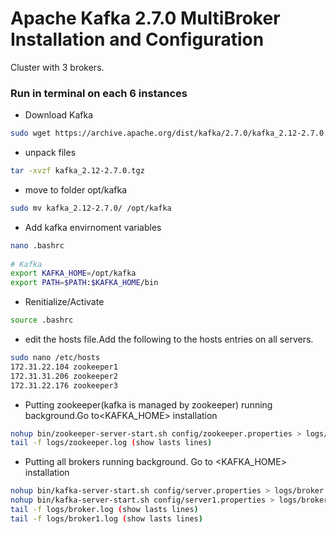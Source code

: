 
# Apache Kafka 2.7.0 MultiBroker Installation and Configuration
Cluster with 3 brokers.

### Run in terminal on each 6 instances 

* Download Kafka 
```bash
sudo wget https://archive.apache.org/dist/kafka/2.7.0/kafka_2.12-2.7.0.tgz
```

* unpack files
```bash
tar -xvzf kafka_2.12-2.7.0.tgz
```

* move to folder opt/kafka 
```bash
sudo mv kafka_2.12-2.7.0/ /opt/kafka 
```

* Add kafka envirnoment variables 
```bash  
nano .bashrc
 
# Kafka 
export KAFKA_HOME=/opt/kafka
export PATH=$PATH:$KAFKA_HOME/bin
```     

* Renitialize/Activate
```bash   
source .bashrc
``` 

*  edit the hosts file.Add the following to the hosts entries on all servers. 
```bash   
sudo nano /etc/hosts
172.31.22.104 zookeeper1
172.31.31.206 zookeeper2
172.31.22.176 zookeeper3
``` 









* Putting  zookeeper(kafka is managed by zookeeper) running background.Go to<KAFKA_HOME> installation 
```bash 
nohup bin/zookeeper-server-start.sh config/zookeeper.properties > logs/zookeeper.log &
tail -f logs/zookeeper.log (show lasts lines)
``` 

* Putting all brokers running background. Go to <KAFKA_HOME> installation
```bash 
nohup bin/kafka-server-start.sh config/server.properties > logs/broker.log &
nohup bin/kafka-server-start.sh config/server1.properties > logs/broker1.log &
tail -f logs/broker.log (show lasts lines)
tail -f logs/broker1.log (show lasts lines)
``` 
